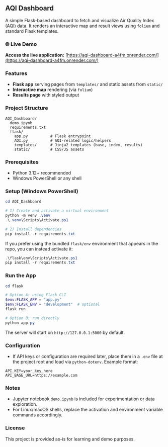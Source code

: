 ## AQI Dashboard

A simple Flask-based dashboard to fetch and visualize Air Quality Index (AQI) data. It renders an interactive map and result views using `folium` and standard Flask templates.

### 🌐 Live Demo
**Access the live application:** [https://aqi-dashboard-a4fm.onrender.com/](https://aqi-dashboard-a4fm.onrender.com/)

### Features
- **Flask app** serving pages from `templates/` and static assets from `static/`
- **Interactive map** rendering (via `folium`)
- **Results page** with styled output

### Project Structure
```text
AQI_Dashboard/
  demo.ipynb
  requirements.txt
  flask/
    app.py          # Flask entrypoint
    AQI.py          # AQI-related logic/helpers
    templates/      # Jinja2 templates (base, index, results)
    static/         # CSS/JS assets
```

### Prerequisites
- Python 3.12+ recommended
- Windows PowerShell or any shell

### Setup (Windows PowerShell)
```powershell
cd AQI_Dashboard

# 1) Create and activate a virtual environment
python -m venv .venv
.\.venv\Scripts\Activate.ps1

# 2) Install dependencies
pip install -r requirements.txt
```

If you prefer using the bundled `flask/env` environment that appears in the repo, you can instead activate it:
```powershell
.\flask\env\Scripts\Activate.ps1
pip install -r requirements.txt
```

### Run the App
```powershell
cd flask

# Option A: using Flask CLI
$env:FLASK_APP = "app.py"
$env:FLASK_ENV = "development"  # optional
flask run

# Option B: run directly
python app.py
```

The server will start on `http://127.0.0.1:5000` by default.

### Configuration
- If API keys or configuration are required later, place them in a `.env` file at the project root and load via `python-dotenv`. Example format:
```env
API_KEY=your_key_here
API_BASE_URL=https://example.com
```

### Notes
- Jupyter notebook `demo.ipynb` is included for experimentation or data exploration.
- For Linux/macOS shells, replace the activation and environment variable commands accordingly.

### License
This project is provided as-is for learning and demo purposes.


